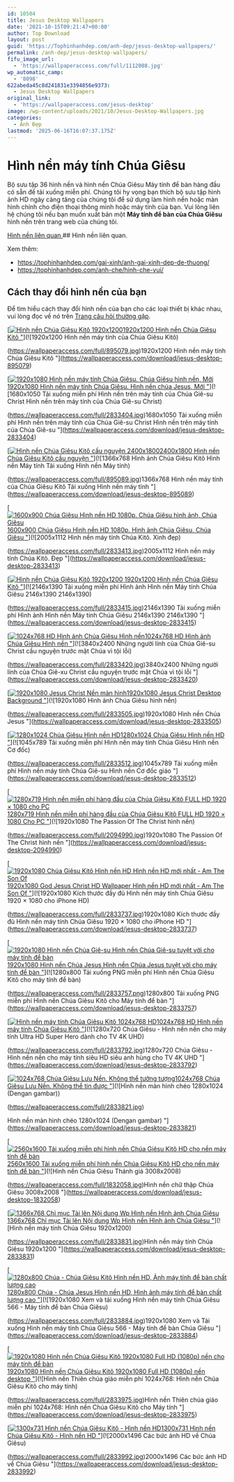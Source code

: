 ```yaml
---
id: 10504
title: Jesus Desktop Wallpapers
date: '2021-10-15T09:21:47+00:00'
author: Top Download
layout: post
guid: 'https://Tophinhanhdep.com/anh-dep/jesus-desktop-wallpapers/'
permalink: /anh-dep/jesus-desktop-wallpapers/
fifu_image_url:
  - 'https://wallpaperaccess.com/full/1112088.jpg'
wp_automatic_camp:
  - '8098'
622abeda45c8d241831e3394856e9373:
  - Jesus Desktop Wallpapers
original_link:
  - 'https://wallpaperaccess.com/jesus-desktop'
image: /wp-content/uploads/2021/10/Jesus-Desktop-Wallpapers.jpg
categories:
  - Ảnh Đẹp
lastmod: '2025-06-16T16:07:37.175Z'
---
```

# Hình nền máy tính Chúa Giêsu

Bộ sưu tập 36 hình nền và hình nền Chúa Giêsu Máy tính để bàn hàng đầu có sẵn để tải xuống miễn phí. Chúng tôi hy vọng bạn thích bộ sưu tập hình ảnh HD ngày càng tăng của chúng tôi để sử dụng làm hình nền hoặc màn hình chính cho điện thoại thông minh hoặc máy tính của bạn. Vui lòng liên hệ chúng tôi nếu bạn muốn xuất bản một **Máy tính để bàn của Chúa Giêsu** hình nền trên trang web của chúng tôi.

[Hình nền liên quan ](#related) ## Hình nền liên quan.

   
 Xem thêm:

   
- <https://tophinhanhdep.com/gai-xinh/anh-gai-xinh-dep-de-thuong/>
- <https://tophinhanhdep.com/anh-che/hinh-che-vui/>

## Cách thay đổi hình nền của bạn

Để tìm hiểu cách thay đổi hình nền của bạn cho các loại thiết bị khác nhau, vui lòng đọc về nó trên [Trang câu hỏi thường gặp](https://tophinhanhdep.com/faq/).

  
[[![Hình nền Chúa Giêsu Kitô 1920x1200](https://wallpaperaccess.com/full/1112088.jpg)1920x1200 Hình nền Chúa Giêsu Kitô "](https://wallpaperaccess.com/download/jesus-desktop-1112088)](![1920x1200 Hình nền máy tính của Chúa Giêsu Kitô)

(https://wallpaperaccess.com/full/895079.jpg)1920x1200 Hình nền máy tính Chúa Giêsu Kitô "](https://wallpaperaccess.com/download/jesus-desktop-895079)

[[![1920x1080 Hình nền máy tính Chúa Giêsu.  Chúa Giêsu hình nền, Mới](https://wallpaperaccess.com/full/1414753.jpg)1920x1080 Hình nền máy tính Chúa Giêsu. Hình nền chúa Jesus, Mới "](https://wallpaperaccess.com/download/jesus-desktop-1414753)](![1680x1050 Tải xuống miễn phí Hình nền trên máy tính của Chúa Giê-su Christ Hình nền trên máy tính của Chúa Giê-su Christ)

(https://wallpaperaccess.com/full/2833404.jpg)1680x1050 Tải xuống miễn phí Hình nền trên máy tính của Chúa Giê-su Christ Hình nền trên máy tính của Chúa Giê-su "](https://wallpaperaccess.com/download/jesus-desktop-2833404)

[[![Hình nền Chúa Giêsu Kitô cầu nguyện 2400x1800](https://wallpaperaccess.com/full/1462885.jpg)2400x1800 Hình nền Chúa Giêsu Kitô cầu nguyện "](https://wallpaperaccess.com/download/jesus-desktop-1462885)](![1366x768 Hình ảnh Chúa Giêsu Kitô Hình nền Máy tính Tải xuống Hình nền Máy tính)

(https://wallpaperaccess.com/full/895089.jpg)1366x768 Hình nền máy tính của Chúa Giêsu Kitô Tải xuống Hình nền máy tính "](https://wallpaperaccess.com/download/jesus-desktop-895089)

[[![1600x900 Chúa Giêsu Hình nền HD 1080p.  Chúa Giêsu hình ảnh, Chúa Giêsu](https://wallpaperaccess.com/full/1075752.jpg)1600x900 Chúa Giêsu Hình nền HD 1080p. Hình ảnh Chúa Giêsu, Chúa Giêsu "](https://wallpaperaccess.com/download/jesus-desktop-1075752)](![2005x1112 Hình nền máy tính Chúa Kitô.  Xinh đẹp)

(https://wallpaperaccess.com/full/2833413.jpg)2005x1112 Hình nền máy tính Chúa Kitô. Đẹp "](https://wallpaperaccess.com/download/jesus-desktop-2833413)

[[![Hình nền Chúa Giêsu Kitô 1920x1200](https://wallpaperaccess.com/full/1414807.jpg) 1920x1200 Hình nền Chúa Giêsu Kitô "](https://wallpaperaccess.com/download/jesus-desktop-1414807)](![2146x1390 Tải xuống miễn phí Hình ảnh Hình nền Máy tính Chúa Giêsu 2146x1390 2146x1390)

(https://wallpaperaccess.com/full/2833415.jpg)2146x1390 Tải xuống miễn phí Hình ảnh Hình nền Máy tính Chúa Giêsu 2146x1390 2146x1390 "](https://wallpaperaccess.com/download/jesus-desktop-2833415)

[[![1024x768 HD Hình ảnh Chúa Giêsu Hình nền](https://wallpaperaccess.com/full/2833418.jpg)1024x768 HD Hình ảnh Chúa Giêsu Hình nền "](https://wallpaperaccess.com/download/jesus-desktop-2833418)](![3840x2400 Những người lính của Chúa Giê-su Christ cầu nguyện trước mặt Chúa vì tội lỗi)

(https://wallpaperaccess.com/full/2833420.jpg)3840x2400 Những người lính của Chúa Giê-xu Christ cầu nguyện trước mặt Chúa vì tội lỗi "](https://wallpaperaccess.com/download/jesus-desktop-2833420)

[[![1920x1080 Jesus Christ Nền màn hình](https://wallpaperaccess.com/full/2833503.jpg)1920x1080 Jesus Christ Desktop Background "](https://wallpaperaccess.com/download/jesus-desktop-2833503)](![1920x1080 Hình ảnh Chúa Giêsu hình nền)

(https://wallpaperaccess.com/full/2833505.jpg)1920x1080 Hình nền Chúa Jesus "](https://wallpaperaccess.com/download/jesus-desktop-2833505)

[[![1280x1024 Chúa Giêsu Hình nền HD](https://wallpaperaccess.com/full/2833507.jpg)1280x1024 Chúa Giêsu Hình nền HD "](https://wallpaperaccess.com/download/jesus-desktop-2833507)](![1045x789 Tải xuống miễn phí Hình nền máy tính Chúa Giêsu Hình nền Cơ đốc)

(https://wallpaperaccess.com/full/2833512.jpg)1045x789 Tải xuống miễn phí Hình nền máy tính Chúa Giê-su Hình nền Cơ đốc giáo "](https://wallpaperaccess.com/download/jesus-desktop-2833512)

[[![1280x719 Hình nền miễn phí hàng đầu của Chúa Giêsu Kitô FULL HD 1920 × 1080 cho PC](https://wallpaperaccess.com/full/895084.jpg)1280x719 Hình nền miễn phí hàng đầu của Chúa Giêsu Kitô FULL HD 1920 × 1080 Cho PC "](https://wallpaperaccess.com/download/jesus-desktop-895084)](![1920x1080 The Passion Of The Christ hình nền)

(https://wallpaperaccess.com/full/2094990.jpg)1920x1080 The Passion Of The Christ hình nền "](https://wallpaperaccess.com/download/jesus-desktop-2094990)

[[![1920x1080 Chúa Giêsu Kitô Hình nền HD Hình nền HD mới nhất - Am The Son Of](https://wallpaperaccess.com/full/2833731.jpg)1920x1080 God Jesus Christ HD Wallpaper Hình nền HD mới nhất - Am The Son Of "](https://wallpaperaccess.com/download/jesus-desktop-2833731)](![1920x1080 Kích thước đầy đủ Hình nền máy tính Chúa Giêsu 1920 × 1080 cho iPhone HD)

(https://wallpaperaccess.com/full/2833737.jpg)1920x1080 Kích thước đầy đủ Hình nền máy tính Chúa Giêsu 1920 × 1080 cho iPhone HD "](https://wallpaperaccess.com/download/jesus-desktop-2833737)

[[![1920x1080 Hình nền Chúa Giê-su Hình nền Chúa Giê-su tuyệt vời cho máy tính để bàn](https://wallpaperaccess.com/full/2833749.jpg)1920x1080 Hình nền Chúa Jesus Hình nền Chúa Jesus tuyệt vời cho máy tính để bàn "](https://wallpaperaccess.com/download/jesus-desktop-2833749)](![1280x800 Tải xuống PNG miễn phí Hình nền Chúa Giêsu Kitô cho máy tính để bàn)

(https://wallpaperaccess.com/full/2833757.png)1280x800 Tải xuống PNG miễn phí Hình nền Chúa Giêsu Kitô cho Máy tính để bàn "](https://wallpaperaccess.com/download/jesus-desktop-2833757)

[[![Hình nền máy tính Chúa Giêsu Kitô 1024x768 HD](https://wallpaperaccess.com/full/2833763.jpg)1024x768 HD Hình nền máy tính Chúa Giêsu Kitô "](https://wallpaperaccess.com/download/jesus-desktop-2833763)](![1280x720 Chúa Giêsu - Hình nền nền cho máy tính Ultra HD Super Hero dành cho TV 4K UHD)

(https://wallpaperaccess.com/full/2833792.jpg)1280x720 Chúa Giêsu - Hình nền nền cho máy tính siêu HD siêu anh hùng cho TV 4K UHD "](https://wallpaperaccess.com/download/jesus-desktop-2833792)

[[![1024x768 Chúa Giêsu Lưu Nền.  Không thể tưởng tượng](https://wallpaperaccess.com/full/2833810.jpg)1024x768 Chúa Giêsu Lưu Nền. Không thể tin được "](https://wallpaperaccess.com/download/jesus-desktop-2833810)](![Hình nền màn hình chéo 1280x1024 (Dengan gambar))

(https://wallpaperaccess.com/full/2833821.jpg)

Hình nền màn hình chéo 1280x1024 (Dengan gambar) "](https://wallpaperaccess.com/download/jesus-desktop-2833821)

[[![2560x1600 Tải xuống miễn phí hình nền Chúa Giêsu Kitô HD cho nền máy tính để bàn](https://wallpaperaccess.com/full/2833823.jpg)2560x1600 Tải xuống miễn phí hình nền Chúa Giêsu Kitô HD cho nền máy tính để bàn "](https://wallpaperaccess.com/download/jesus-desktop-2833823)](![Hình nền Chúa Giêsu Thánh giá 3008x2008)

(https://wallpaperaccess.com/full/1832058.jpg)Hình nền chữ thập Chúa Giêsu 3008x2008 "](https://wallpaperaccess.com/download/jesus-desktop-1832058)

[[![1366x768 Chỉ mục Tải lên Nội dung Wp Hình nền Hình ảnh Chúa Giêsu](https://wallpaperaccess.com/full/543674.jpg)1366x768 Chỉ mục Tải lên Nội dung Wp Hình nền Hình ảnh Chúa Giêsu "](https://wallpaperaccess.com/download/jesus-desktop-543674)](![Hình nền máy tính Chúa Giêsu 1920x1200)

(https://wallpaperaccess.com/full/2833831.jpg)Hình nền máy tính Chúa Giêsu 1920x1200 "](https://wallpaperaccess.com/download/jesus-desktop-2833831)

[[![1280x800 Chúa - Chúa Giêsu Kitô Hình nền HD, Ảnh máy tính để bàn chất lượng cao](https://wallpaperaccess.com/full/2833843.jpg)1280x800 Chúa - Chúa Jesus Hình nền HD, Hình ảnh máy tính để bàn chất lượng cao "](https://wallpaperaccess.com/download/jesus-desktop-2833843)](![1920x1080 Xem và tải xuống Hình nền máy tính Chúa Giêsu 566 - Máy tính để bàn Chúa Giêsu)

(https://wallpaperaccess.com/full/2833884.jpg)1920x1080 Xem và Tải xuống Hình nền máy tính Chúa Giêsu 566 - Máy tính để bàn Chúa Giêsu "](https://wallpaperaccess.com/download/jesus-desktop-2833884)

[[![1920x1080 Hình nền Chúa Giêsu Kitô 1920x1080 Full HD (1080p) nền cho máy tính để bàn](https://wallpaperaccess.com/full/2833905.jpg)1920x1080 Hình nền Chúa Giêsu Kitô 1920x1080 Full HD (1080p) nền desktop "](https://wallpaperaccess.com/download/jesus-desktop-2833905)](![Hình nền Thiên chúa giáo miễn phí 1024x768: Hình nền Chúa Giêsu Kitô cho máy tính)

(https://wallpaperaccess.com/full/2833975.jpg)Hình nền Thiên chúa giáo miễn phí 1024x768: Hình nền Chúa Giêsu Kitô cho Máy tính "](https://wallpaperaccess.com/download/jesus-desktop-2833975)

[[![1300x731 Hình nền Chúa Giêsu Kitô - Hình nền HD](https://wallpaperaccess.com/full/2833986.jpg)1300x731 Hình nền Chúa Giêsu Kitô - Hình nền HD "](https://wallpaperaccess.com/download/jesus-desktop-2833986)](![2000x1496 Các bức ảnh HD về Chúa Giêsu)

(https://wallpaperaccess.com/full/2833992.jpg)2000x1496 Các bức ảnh HD về Chúa Giêsu "](https://wallpaperaccess.com/download/jesus-desktop-2833992)

